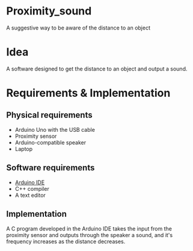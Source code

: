 
# Proximity_sound 
A suggestive way to be aware of the distance to an object

# Idea
A software designed to get the distance to an object and output a sound.

# Requirements & Implementation
## Physical requirements
* Arduino Uno with the USB cable
* Proximity sensor
* Arduino-compatible speaker
* Laptop

## Software requirements
* [Arduino IDE](https:www.arduino.cc/en/Main/Software)
* C++ compiler
* A text editor 

## Implementation
A C program developed in the Arduino IDE takes the input from the proximity sensor and outputs through the speaker a sound, and it's frequency increases as the distance decreases. 
